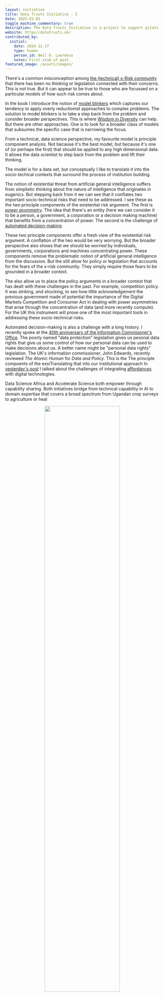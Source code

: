 ```yaml
---
layout: initiative
title: Data Trusts Initiative - I
date: 2025-01-01
toggle_machine_commentary: true
description: The Data Trusts Initiative is a project to support pilots in understanding the challenges associated with creating data trusts.
website: https//datatrusts.uk/
contributed_by:
  initial:
    date: 2024-12-27
    type: human
    person_id: Neil D. Lawrence
    notes: First stub of post.
featured_image: /assets/images/
---
```


There's a common misconception among [the (technical) x-Risk community](https://en.wikipedia.org/wiki/Existential_risk_from_artificial_intelligence) that there has been no thinking or legislation connected with their concerns. This is not true. But it can appear to be true to those who are focussed on a particular models of how such risk comes about.

In the book I introduce the notion of [model blinkers](/themes/model-blinkers/) which captures our tendency to apply overly reductionist approaches to complex problems. The solution to model blinkers is to take a step back from the problem and consider broader perspectives. This is where [Wisdom in Diversity](/themes/wisdom-in-diversity/) can help. But there are other approaches. One is to look for a broader class of models that subsumes the specific case that is narrowing the focus.

From a technical, data science perspective, my favourite model is principle component analysis. Not because it's the best model, but because it's one of (or perhaps the first) that should be applied to any high dimensional data. It allows the data scientist to step back from the problem and lift their thinking. 

The model is for a data set, but conceptually I like to translate it into the socio-techical contexts that surround the process of institution building. 

The notion of existential threat from artificial general intelligence suffers from simplistic thinking about the nature of intelligence that originates in eugenics. But stepping back from it we can see that it conflates two important socio-technical risks that need to be addressed. I see these as the two principle components of the existential risk argument. The first is [*power asymmetry*](/themes/power-asymmetries/). The idea that there's an entity (here we can consider it to be a person, a government, a corporation or a decision making machine) that benefits from a concentration of power. The second is the challenge of [automated decision-making](/themes/automated-decision-making/). 

These two principle components offer a fresh view of the existential risk argument. A conflation of the two would be very worrying. But the broader perspective also shows that we should be worried by individuals, governments, corporations and machines concentrating power. These components remove the problematic notion of artificial general intelligence from the discussion. But the still allow for policy or legislation that accounts for the fears of the x-risk community. They simply require those fears to be grounded in a broader context. 

The also allow us to place the policy arguments in a broader context that has dealt with these challenges in the past. For example, competition policy. It was striking, and shocking, to see how little acknowledgement the previous government made of potential the importance of the Digital Markets Competition and Consumer Act in dealing with power asymmetries that arise through the concentration of data (and more recently compute). For the UK this instrument will prove one of the most important tools in addressing these socio-technical risks. 

Automated decision-making is also a challenge with a long history. I recently spoke at the [40th anniversary of the Information Commisioner's Office](https://ico.org.uk/for-the-public/ico-40/). The poorly named "data protection" legislation gives us pesonal data rights that give us some control of how our personal data can be used to make decisions about us. A better name might be "personal data rights" legislation. The UK's information commissioner, John Edwards, recently reviewed *The Atomic Human* for *Data and Policy*.
This is the 
The principle compoents of the exsiTranslating that into our institutional approach
In [yesterday's post](/reflections/bridging-from-domain-experts-to-ai-capability/) I talked about the challenges of integrating [affordances](/themes/affordances) with digital technologies.

Data Science Africa and Accelerate Science both empower through capability sharing. Both initiatives bridge from technical capability in AI to domain expertise that covers a broad spectrum from Ugandan crop surveys to  agriculture or heal

<center>
<image src="/assets/images/" width="70%"/>

<i></i>
</center>


<div class="machine-commentary" markdown=1>

## Machine Commentary

*NL*: I'd like you to provide a "Machine Commentary" on how the initiative fits with the ideas in *The Atomic Human* and how its approach informed the ideas in the book.


*NL*: Can you provide further machine commentary on how DSA is fitting with the approach [described in this post](/reflections/purpose-people-projects-principles-process/)?

</div>
